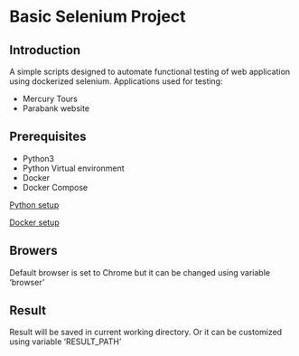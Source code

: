# Basic Selenium  Project

## Introduction
A simple scripts designed to automate functional testing of web application using dockerized selenium.
Applications used for testing:
- Mercury Tours
- Parabank website

## Prerequisites

- Python3
- Python Virtual environment
- Docker
- Docker Compose

[Python setup](./docs/VirtualEnvironment.md)

[Docker setup](./docs/Selenium.md)
## Browers

Default browser is set to Chrome but it can be changed using variable ‘browser’

## Result

Result will be saved in current working directory. Or it can be customized using variable ‘RESULT_PATH’


